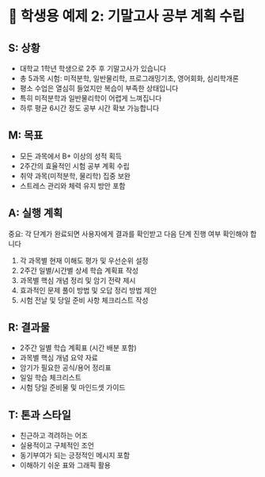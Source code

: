 # 📖 학생용 예제 2: 기말고사 공부 계획 수립

## S: 상황
- 대학교 1학년 학생으로 2주 후 기말고사가 있습니다
- 총 5과목 시험: 미적분학, 일반물리학, 프로그래밍기초, 영어회화, 심리학개론
- 평소 수업은 열심히 들었지만 복습이 부족한 상태입니다
- 특히 미적분학과 일반물리학이 어렵게 느껴집니다
- 하루 평균 6시간 정도 공부 시간 확보 가능합니다

## M: 목표
- 모든 과목에서 B+ 이상의 성적 획득
- 2주간의 효율적인 시험 공부 계획 수립
- 취약 과목(미적분학, 물리학) 집중 보완
- 스트레스 관리와 체력 유지 방안 포함

## A: 실행 계획
중요: 각 단계가 완료되면 사용자에게 결과를 확인받고 다음 단계 진행 여부 확인해야 합니다

1. 각 과목별 현재 이해도 평가 및 우선순위 설정
2. 2주간 일별/시간별 상세 학습 계획표 작성
3. 과목별 핵심 개념 정리 및 암기 전략 제시
4. 효과적인 문제 풀이 방법 및 오답 정리 방법 제안
5. 시험 전날 및 당일 준비 사항 체크리스트 작성

## R: 결과물
- 2주간 일별 학습 계획표 (시간 배분 포함)
- 과목별 핵심 개념 요약 자료
- 암기가 필요한 공식/용어 정리표
- 일일 학습 체크리스트
- 시험 당일 준비물 및 마인드셋 가이드

## T: 톤과 스타일
- 친근하고 격려하는 어조
- 실용적이고 구체적인 조언
- 동기부여가 되는 긍정적인 메시지 포함
- 이해하기 쉬운 표와 그래픽 활용